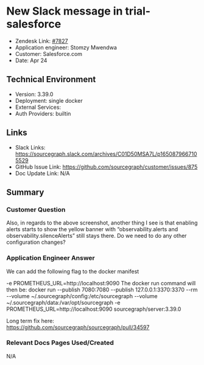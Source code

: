 # New Slack message in trial-salesforce <!-- Ticket Title  Hint: include keywords to make it searchable -->

- Zendesk Link: [#7827](https://sourcegraph.zendesk.com/agent/tickets/7827)
- Application engineer: Stomzy Mwendwa
- Customer: Salesforce.com <!-- Redact if this contains personally identifying information -->
- Date: Apr 24

<!-- Data populated from integration, speak to Ben Gordon or Michael Bali if not working -->
<!-- During Internal team trial, fill missing data manually (we are waiting for all data to sync) -->

## Technical Environment
- Version: 3.39.0
- Deployment: single docker
- External Services:
- Auth Providers: builtin


## Links
<!-- Data for application engineer manual entry -->
- Slack Links: https://sourcegraph.slack.com/archives/C01D50MSA7L/p1650879667105529 
- GitHub Issue Link: https://github.com/sourcegraph/customer/issues/875 
- Doc Update Link: N/A

## Summary
### Customer Question
Also, in regards to the above screenshot, another thing I see is that enabling alerts starts to show the yellow banner with “observability.alerts and observability.silenceAlerts” still stays there. Do we need to do any other configuration changes?
### Application Engineer Answer
We can add the following flag to the docker manifest

-e PROMETHEUS_URL=http://localhost:9090
The docker run command will then be:
docker run --publish 7080:7080 --publish 127.0.0.1:3370:3370 --rm --volume ~/.sourcegraph/config:/etc/sourcegraph --volume ~/.sourcegraph/data:/var/opt/sourcegraph -e PROMETHEUS_URL=http://localhost:9090 sourcegraph/server:3.39.0


Long term fix here: https://github.com/sourcegraph/sourcegraph/pull/34597
### Relevant Docs Pages Used/Created
N/A
